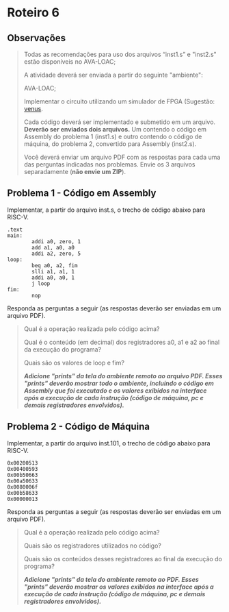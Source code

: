 # Roteiro 6

## Observações

>Todas as recomendações para uso dos arquivos “inst1.s” e "inst2.s" estão disponíveis no AVA-LOAC;
>
>A atividade deverá ser enviada a partir do seguinte "ambiente":
>
>AVA-LOAC;
>
>Implementar o circuito utilizando um simulador de FPGA (Sugestão: [venus](https://venus.kvakil.me/).
>
>Cada código deverá ser implementado e submetido em um arquivo. **Deverão ser enviados dois arquivos.** Um contendo o código em Assembly do problema 1 (inst1.s) e outro contendo o código de máquina, do problema 2, convertido para Assembly (inst2.s).
>
>Você deverá enviar um arquivo PDF com as respostas para cada uma das perguntas indicadas nos problemas.
Envie os 3 arquivos separadamente (**não envie um ZIP**).

## Problema 1 - Código em Assembly

Implementar, a partir do arquivo inst.s, o trecho de código abaixo para RISC-V.

```
.text
main:
        addi a0, zero, 1
        add a1, a0, a0
        addi a2, zero, 5
loop:   
        beq a0, a2, fim
        slli a1, a1, 1
        addi a0, a0, 1
        j loop
fim:
        nop
```

Responda as perguntas a seguir (as respostas deverão ser enviadas em um arquivo PDF).

>Qual é a operação realizada pelo código acima?
>
>Qual é o conteúdo (em decimal) dos registradores a0, a1 e a2 ao final da execução do programa?
>
>Quais são os valores de loop e fim?
>
>**_Adicione "prints" da tela do ambiente remoto ao arquivo PDF. Esses "prints" deverão mostrar todo o ambiente, incluindo o código em Assembly que foi executado e os valores exibidos na interface após a execução de cada instrução (código de máquina, pc e demais registradores envolvidos)._**

## Problema 2 - Código de Máquina

Implementar, a partir do arquivo inst.101, o trecho de código abaixo para RISC-V.

```
0x00200513
0x00400593
0x00b50663
0x00a50633
0x0080006f
0x00b58633
0x00000013
```

Responda as perguntas a seguir (as respostas deverão ser enviadas em um arquivo PDF).

>Qual é a operação realizada pelo código acima?
>
>Quais são os registradores utilizados no código?
>
>Quais são os conteúdos desses registradores ao final da execução do programa?
>
>**_Adicione "prints" da tela do ambiente remoto ao PDF. Esses "prints" deverão mostrar os valores exibidos na interface após a execução de cada instrução (código de máquina, pc e demais registradores envolvidos)._**
